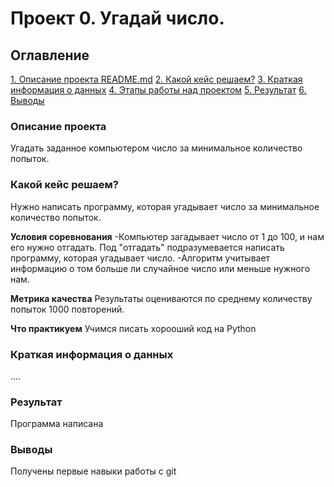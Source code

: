 # Проект 0. Угадай число.

## Оглавление
[1. Описание проекта README.md](https://github.com/Rantiniti/SkillFactoryDefault/tree/main/project_0/README.md#Описание-проекта)
[2. Какой кейс решаем?](https://github.com/Rantiniti/SkillFactoryDefault/tree/main/project_0/README.md#Какой-кейс-решаем)
[3. Краткая информация о данных](https://github.com/Rantiniti/SkillFactoryDefault/tree/main/project_0/README.md#Краткая-информация-о-данных)
[4. Этапы работы над проектом](https://github.com/Rantiniti/SkillFactoryDefault/tree/main/project_0/README.md#Этапы-работы-над-проектом)
[5. Результат](https://github.com/Rantiniti/SkillFactoryDefault/tree/main/project_0/README.md#Результат)
[6. Выводы](https://github.com/Rantiniti/SkillFactoryDefault/tree/main/project_0/README.md#Выводы)

### Описание проекта
Угадать заданное компьютером число за минимальное количество попыток.

### Какой кейс решаем?
Нужно написать программу, которая угадывает число за минимальное количество попыток.

**Условия соревнования**
-Компьютер загадывает число от 1 до 100, и нам его нужно отгадать. Под "отгадать" подразумевается написать программу, которая угадывает число.
-Алгоритм учитывает информацию о том больше ли случайное число или меньше нужного нам.

**Метрика качества**
Результаты оцениваются по среднему количеству попыток 1000 повторений.

**Что практикуем**
Учимся писать хорооший код на Python

### Краткая информация о данных
....

### Результат
Программа написана

### Выводы
Получены первые навыки работы с git
